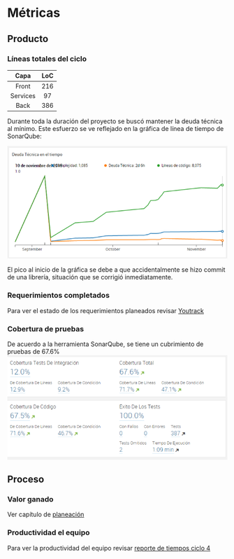 # Métricas
## Producto
### Líneas totales del ciclo
Capa|LoC
:--:|:--:
Front|216
Services|97
Back|386

Durante toda la duración del proyecto se buscó mantener la deuda técnica al mínimo. Este esfuerzo se ve reflejado en la gráfica de línea de tiempo de SonarQube:

![](LoC.png)

El pico al inicio de la gráfica se debe a que accidentalmente se hizo commit de una librería, situación que se corrigió inmediatamente.

### Requerimientos completados
Para ver el estado de los requerimientos planeados revisar [Youtrack][youtrack4]
### Cobertura de pruebas
De acuerdo a la herramienta SonarQube, se tiene un cubrimiento de pruebas de 67.6%
![](sonar2.png)
## Proceso
### Valor ganado
Ver capítulo de [planeación][plan4]
### Productividad el equipo
Para ver la productividad del equipo revisar [reporte de tiempos ciclo 4][tc4]

[youtrack4]: http://appoteca.myjetbrains.com/youtrack/rest/agile/Appoteca-2/sprint/0.4.0

[tc4]: http://appoteca.myjetbrains.com/youtrack/reports/time/91-4

[plan4]: https://kaosterra.gitbooks.io/wiki-appoteca/content/chapters/4/planeacion.html